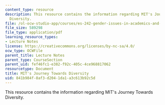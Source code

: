 ```yaml
---
content_type: resource
description: This resource contains the information regarding MIT's Journey Towards
  Diversity.
file: /ol-ocw-studio-app/courses/es-242-gender-issues-in-academics-and-academia-spring-2004/841b984f8af3d2041da1a3c613b92c5d_MITES_242S04_ses11.pdf
file_size: 589298
file_type: application/pdf
learning_resource_types:
- Lecture Notes
license: https://creativecommons.org/licenses/by-nc-sa/4.0/
ocw_type: OCWFile
parent_title: Lecture Notes
parent_type: CourseSection
parent_uid: fef46fc1-e382-f92c-405c-4ce968817062
resourcetype: Document
title: MIT's Journey Towards Diversity
uid: 841b984f-8af3-d204-1da1-a3c613b92c5d
---
```

This resource contains the information regarding MIT's Journey Towards Diversity.
